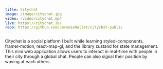 ```yaml
---
title: Citychat
image: /image/citychat.jpg
video: /video/citychat.mp4
live: https://citychat.io/
repo: https://github.com/JeremieNallet/citychat-public
---
```


Citychat is a social platform I built while learning styled-components, framer-motion, react-map-gl, and the library zustand for state management. This mini web application allows users to interact in real-time with people in their city through a global chat. People can also signal their position by waving at each others.
